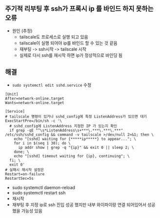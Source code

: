 ## 주기적 리부팅 후 ssh가 프록시 ip 를 바인드 하지 못하는 오류
- 원인 (추정)
  - tailscale도 프로세스로 실행 되고 있음
  - tailscale이 실행 되어야 ip를 바인드 할 수 있는 것 같음
  - 재부팅 -> ssh시작 -> tailscale 시작
  - 실제로 다시 ssh를 재시작 하면 ip가 정상적으로 바인딩 됨

## 해결

- `sudo systemctl edit sshd.service` 수정

```` shell
[Unit]
After=network-online.target
Wants=network-online.target

[Service]
# tailscale 명령이 있거나 sshd_config에 특정 ListenAddress가 있으면 대기
ExecStartPre=/bin/sh -c '\
  # sshd_config에 ListenAddress 지정한 IP 가 있는지 확인
  if grep -qE "^\s*ListenAddress\s+***\.***\.***\.***" /etc/ssh/sshd_config && command -v tailscale >/dev/null 2>&1; then \
    echo "[sshd] waiting for {*****ip*****} to appear..."; \
    for i in $(seq 1 30); do \
      ip addr show | grep -q "{ip}" && exit 0 || sleep 2; \
    done; \
    echo "[sshd] timeout waiting for {ip}, continuing"; \
  fi; \
  exit 0'
# 실패시 재시작 설정은
Restart=on-failure
RestartSec=5s

````

- sudo systemctl daemon-reload
- sudo systemctl restart ssh
- 재시작
- 재부팅 후 지정 ip로 ssh 진입 성공 했지만 내부 와이파이랑 연결 되어있어서 성공 했을 가능성 있음

